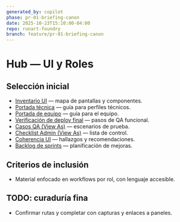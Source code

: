 ```yaml
---
generated_by: copilot
phase: pr-01-briefing-canon
date: 2025-10-23T15:10:00-04:00
repo: runart-foundry
branch: feature/pr-01-briefing-canon
---
```


# Hub — UI y Roles

## Selección inicial
- [Inventario UI](../../ui_roles/ui_inventory.md) — mapa de pantallas y componentes.
- [Portada técnica](../../ui_roles/tecnico_portada.md) — guía para perfiles técnicos.
- [Portada de equipo](../../ui_roles/equipo_portada.md) — guía para el equipo.
- [Verificación de deploy final](../../ui_roles/VERIFICACION_DEPLOY_FINAL.md) — pasos de QA funcional.
- [Casos QA (View As)](../../ui_roles/QA_cases_viewas.md) — escenarios de prueba.
- [Checklist Admin (View As)](../../ui_roles/QA_checklist_admin_viewas_dep.md) — lista de control.
- [Coherencia UI](../../ui_roles/INFORME_COHERENCIA_UI.md) — hallazgos y recomendaciones.
- [Backlog de sprints](../../ui_roles/PLAN_BACKLOG_SPRINTS.md) — planificación de mejoras.

## Criterios de inclusión
- Material enfocado en workflows por rol, con lenguaje accesible.

## TODO: curaduría fina
- Confirmar rutas y completar con capturas y enlaces a paneles.
